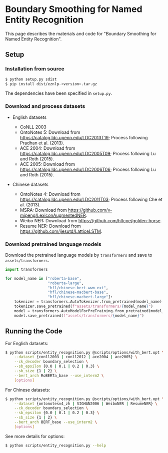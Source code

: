 # Boundary Smoothing for Named Entity Recognition

This page describes the materials and code for "Boundary Smoothing for Named Entity Recognition". 


## Setup
### Installation from source
```bash
$ python setup.py sdist
$ pip install dist/eznlp-<version>.tar.gz
```
The dependencies have been specified in `setup.py`. 


### Download and process datasets
* English datasets
    * CoNLL 2003
    * OntoNotes 5: Download from https://catalog.ldc.upenn.edu/LDC2013T19; Process following Pradhan et al. (2013).
    * ACE 2004: Download from https://catalog.ldc.upenn.edu/LDC2005T09; Process following Lu and Roth (2015).
    * ACE 2005: Download from https://catalog.ldc.upenn.edu/LDC2006T06; Process following Lu and Roth (2015).

* Chinese datasets
    * OntoNotes 4: Download from https://catalog.ldc.upenn.edu/LDC2011T03; Process following Che et al. (2013).
    * MSRA: Download from https://github.com/v-mipeng/LexiconAugmentedNER.
    * Weibo NER: Download from https://github.com/hltcoe/golden-horse.
    * Resume NER: Download from https://github.com/jiesutd/LatticeLSTM.


### Download pretrained language models
Download the pretrained language models by `transformers` and save to `assets/transformers`.

```python
import transformers

for model_name in ["roberta-base", 
                   "roberta-large", 
                   "hfl/chinese-bert-wwm-ext", 
                   "hfl/chinese-macbert-base", 
                   "hfl/chinese-macbert-large"]:
    tokenizer = transformers.AutoTokenizer.from_pretrained(model_name)
    tokenizer.save_pretrained(f"assets/transformers/{model_name}")
    model = transformers.AutoModelForPreTraining.from_pretrained(model_name)
    model.save_pretrained(f"assets/transformers/{model_name}")
```


## Running the Code
For English datasets:

```bash
$ python scripts/entity_recognition.py @scripts/options/with_bert.opt \
    --dataset {conll2003 | conll2012 | ace2004 | ace2005} \
    --ck_decoder boundary_selection \
    --sb_epsilon {0.0 | 0.1 | 0.2 | 0.3} \
    --sb_size {1 | 2} \
    --bert_arch RoBERTa_base --use_interm2 \
    [options]
```

For Chinese datasets:

```bash
$ python scripts/entity_recognition.py @scripts/options/with_bert.opt \
    --dataset {ontonotesv4_zh | SIGHAN2006 | WeiboNER | ResumeNER} \
    --ck_decoder boundary_selection \
    --sb_epsilon {0.0 | 0.1 | 0.2 | 0.3} \
    --sb_size {1 | 2} \
    --bert_arch BERT_base --use_interm2 \
    [options]
```

See more details for options: 

```bash
$ python scripts/entity_recognition.py --help
```
